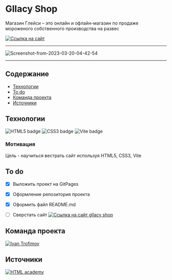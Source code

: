 # Gllacy Shop
Магазин Глейси – это онлайн и офлайн-магазин по продаже мороженого собственного производства на развес

[![Ссылка на сайт](https://img.shields.io/badge/-WEBSITE-%23222222?logo=GitHub%20Pages)](https://impudens.github.io/gllacy-shop/)

***

<img src="https://i.ibb.co/qD34Hn4/Screenshot-from-2023-03-20-04-42-54.png" alt="Screenshot-from-2023-03-20-04-42-54" border="0">

***

## Содержание
- [Технологии](#технологии)
- [To do](#to-do)
- [Команда проекта](#команда-проекта)
- [Источники](#Источники)

## Технологии
![HTML5 badge](https://img.shields.io/badge/-HTML-%23003?logo=html5)
![CSS3 badge](https://img.shields.io/badge/-CSS3-%23003?logo=CSS3&logoColor=%231572B6)
![Vite badge](https://img.shields.io/badge/-Vite-%23003?color=%23FFC119&logo=vite)

### Мотивация
Цель - научиться вестрать сайт используя HTML5, CSS3, Vite

## To do
- [x] Выложить проект на GitPages
- [x] Оформление репозитория проекта
- [x] Оформить файл README.md
- [ ] Сверстать сайт [![Ссылка на сайт gllacy shop](https://img.shields.io/badge/-Gllacy_shop-%23FF2F64)](https://impudens.github.io/gllacy-shop/)



## Команда проекта
[![Ivan Trofimov](https://img.shields.io/badge/-Ivan%20Trofimov-black?logo=GitHub)](https://github.com/impudens)

## Источники
[![HTML academy](https://img.shields.io/badge/-HTML_academy-informational?color=white&logo=HTMLAcademy&logoColor=%23302683)](https://htmlacademy.ru/profession/frontender)
